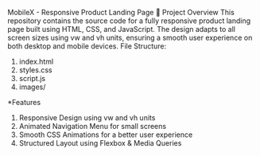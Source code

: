 MobileX - Responsive Product Landing Page
📌 Project Overview
This repository contains the source code for a fully responsive product landing page built using HTML, CSS, and JavaScript. 
The design adapts to all screen sizes using vw and vh units, ensuring a smooth user experience on both desktop and mobile devices.
File Structure:
1) index.html
2) styles.css
3) script.js
4) images/

*Features
1. Responsive Design using vw and vh units
2. Animated Navigation Menu for small screens
3. Smooth CSS Animations for a better user experience
4. Structured Layout using Flexbox & Media Queries

